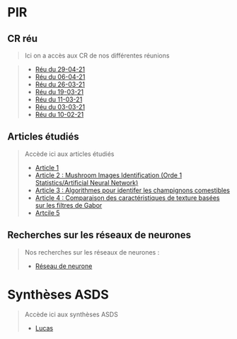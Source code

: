 # PIR

## CR réu

> Ici on a accès aux CR de nos différentes réunions
<!-- new reu -->
> - [Réu du 29-04-21](/CR_reu/210429.md)  
> - [Réu du 06-04-21](/CR_reu/210406.md)  
> - [Réu du 26-03-21](/CR_reu/210326.md)  
> - [Réu du 19-03-21](/CR_reu/210319.md)  
> - [Réu du 11-03-21](/CR_reu/210311.md)  
> - [Réu du 03-03-21](/CR_reu/210303.md)
> - [Réu du 10-02-21](/CR_reu/210210.md)

## Articles étudiés

> Accède ici aux articles étudiés
> - [Article 1](/articles/article1/README.md)
> - [Article 2 : Mushroom Images Identification (Orde 1 Statistics/Artificial Neural Network)](/articles/article2/README.md)
> - [Article 3 : Algorithmes pour identifer les champignons comestibles](/articles/article3/README.md)
> - [Article 4 : Comparaison des caractéristiques de texture basées sur les filtres de Gabor](/articles/article4/README.md) 
> - [Artcile 5](/articles/article5/README.md)

## Recherches sur les réseaux de neurones

> Nos recherches sur les réseaux de neurones :
>
> - [Réseau de neurone](/reseau_de_neurone/README.md)

# Synthèses ASDS

> Accède ici aux synthèses ASDS
>
> - [Lucas](synthese_asds/lucas/README.md)

